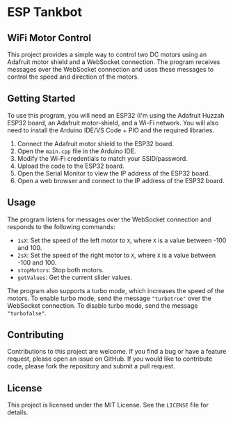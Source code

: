 # ESP Tankbot
## WiFi Motor Control

This project provides a simple way to control two DC motors using an Adafruit motor shield and a WebSocket connection. The program receives messages over the WebSocket connection and uses these messages to control the speed and direction of the motors.

## Getting Started

To use this program, you will need an ESP32 (I'm using the Adafruit Huzzah ESP32 board, an Adafruit motor-shield, and a Wi-Fi network. You will also need to install the Arduino IDE/VS Code + PIO and the required libraries.

1. Connect the Adafruit motor shield to the ESP32 board.
2. Open the `main.cpp` file in the Arduino IDE.
3. Modify the Wi-Fi credentials to match your SSID/password.
4. Upload the code to the ESP32 board.
5. Open the Serial Monitor to view the IP address of the ESP32 board.
6. Open a web browser and connect to the IP address of the ESP32 board.

## Usage

The program listens for messages over the WebSocket connection and responds to the following commands:

- `1sX`: Set the speed of the left motor to `X`, where `X` is a value between -100 and 100.
- `2sX`: Set the speed of the right motor to `X`, where `X` is a value between -100 and 100.
- `stopMotors`: Stop both motors.
- `getValues`: Get the current slider values.

The program also supports a turbo mode, which increases the speed of the motors. To enable turbo mode, send the message `"turbotrue"` over the WebSocket connection. To disable turbo mode, send the message `"turbofalse"`.

## Contributing

Contributions to this project are welcome. If you find a bug or have a feature request, please open an issue on GitHub. If you would like to contribute code, please fork the repository and submit a pull request.

## License

This project is licensed under the MIT License. See the `LICENSE` file for details.
